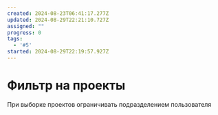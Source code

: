 ```yaml
---
created: 2024-08-23T06:41:17.277Z
updated: 2024-08-29T22:21:10.727Z
assigned: ""
progress: 0
tags:
  - '#5'
started: 2024-08-29T22:19:57.927Z
---
```


# Фильтр на проекты

При выборке проектов ограничивать подразделением пользователя
